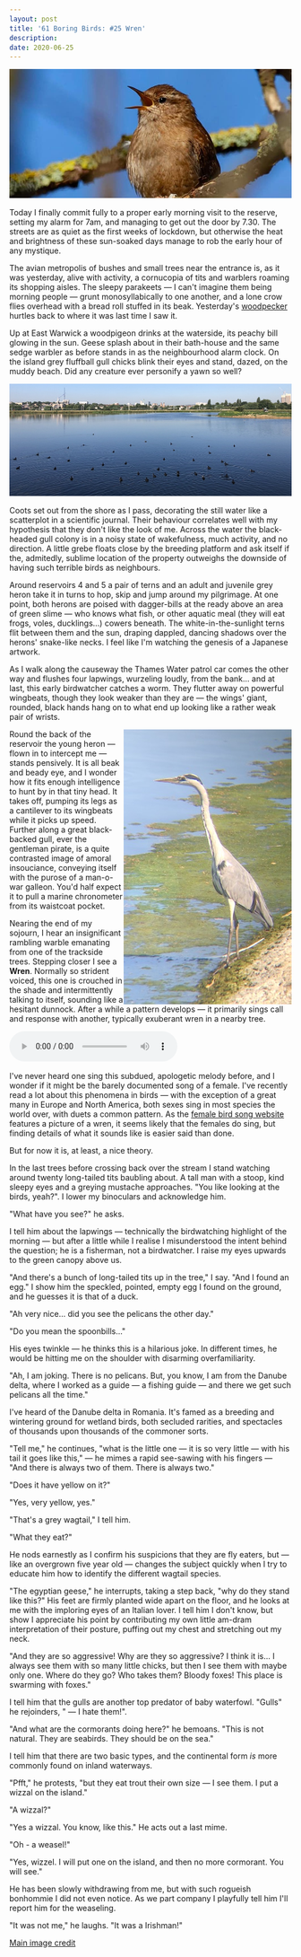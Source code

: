 ```yaml
---
layout: post
title: '61 Boring Birds: #25 Wren'
description:
date: 2020-06-25
---
```

![wren](/assets/img/wren.jpg)

Today I finally commit fully to a proper early morning visit to the reserve, setting my alarm for 7am, and managing to get out the door by 7.30. The streets are as quiet as the first weeks of lockdown, but otherwise the heat and brightness of these sun-soaked days manage to rob the early hour of any  mystique.

The avian metropolis of bushes and small trees near the entrance is, as it was yesterday, alive with activity, a cornucopia of tits and warblers roaming its shopping aisles. The sleepy parakeets &mdash; I can't imagine them being morning people &mdash; grunt monosyllabically to one another, and a lone crow flies overhead with a bread roll stuffed in its beak. Yesterday's [woodpecker](http://www.wheresrhys.co.uk/2020/06/24/great-spotted-woodpecker.html) hurtles back to where it was last time I saw it.

Up at East Warwick a woodpigeon drinks at the waterside, its peachy bill glowing in the sun. Geese splash about in their bath-house and the same sedge warbler as before stands in as the neighbourhood alarm clock. On the island grey fluffball gull chicks blink their eyes and stand, dazed, on the muddy beach. Did any creature ever personify a yawn so well?

![coots](/assets/img/coots.jpg)

Coots set out from the shore as I pass, decorating the still water like a scatterplot in a scientific journal. Their behaviour correlates well with my hypothesis that they don't like the look of me. Across the water the black-headed gull colony is in a noisy state of wakefulness, much activity, and no direction. A little grebe floats close by the breeding platform and ask itself if the, admitedly, sublime location of the property outweighs the downside of having such terrible birds as neighbours.

Around reservoirs 4 and 5 a pair of terns and an adult and juvenile grey heron take it in turns to hop, skip and jump around my pilgrimage. At one point, both herons are poised with dagger-bills at the ready above an area of green slime &mdash; who knows what fish, or other aquatic meal (they will eat frogs, voles, ducklings...) cowers beneath. The white-in-the-sunlight terns flit between them and the sun, draping dappled, dancing shadows over the herons' snake-like necks. I feel like I'm watching the genesis of a Japanese artwork.

As I walk along the causeway the Thames Water patrol car comes the other way and flushes four lapwings, wurzeling loudly, from the bank... and at last, this early birdwatcher catches a worm. They flutter away on powerful wingbeats, though they look weaker than they are &mdash; the wings' giant, rounded, black hands hang on to what end up looking like a rather weak pair of wrists. 

<img src="/assets/img/heron-pose.jpg" style="float:right" alt="Coconut floating in algae at the water's edge" />

Round the back of the reservoir the young heron &mdash; flown in to intercept me &mdash; stands pensively. It is all beak and beady eye, and I wonder how it fits enough intelligence to hunt by in that tiny head. It takes off, pumping its legs as a cantilever to its wingbeats while it picks up speed. Further along a great black-backed gull, ever the gentleman pirate, is a quite contrasted image of amoral insouciance, conveying itself with the purose of a man-o-war galleon. You'd half expect it to pull a marine chronometer from its waistcoat pocket.

Nearing the end of my sojourn, I hear an insignificant rambling warble emanating from one of the trackside trees. Stepping closer I see a **Wren**. Normally so strident voiced, this one is crouched in the shade and intermittently talking to itself, sounding like a hesitant dunnock. After a while a pattern develops &mdash; it primarily sings call and response with another, typically exuberant wren in a nearby tree. 

<audio controls>
  <source src="/assets/wren.mp3" type="audio/mpeg">
</audio>

I've never heard one sing this subdued, apologetic melody before, and I wonder if it might be the barely documented song of a female. I've recently read a lot about this phenomena in birds &mdash; with the exception of a great many in Europe and North America, both sexes sing in most species the world over, with duets a common pattern. As the [female bird song website](http://femalebirdsong.org/) features a picture of a wren, it seems likely that the females do sing, but finding details of what it sounds like is easier said than done. 

But for now it is, at least, a nice theory.

In the last trees before crossing back over the stream I stand watching around twenty long-tailed tits baubling about. A tall man with a stoop, kind sleepy eyes and a greying mustache approaches. "You like looking at the birds, yeah?". I lower my binoculars and acknowledge him. 

"What have you see?" he asks.

I tell him about the lapwings &mdash; technically the birdwatching highlight of the morning &mdash; but after a little while I realise I misunderstood the intent behind the question; he is a fisherman, not a birdwatcher. I raise my eyes upwards to the green canopy above us.

"And there's a bunch of long-tailed tits up in the tree," I say. "And I found an egg." I show him the speckled, pointed, empty egg I found on the ground, and he guesses it is that of a duck.

"Ah very nice... did you see the pelicans the other day." 

"Do you mean the spoonbills..."

His eyes twinkle &mdash; he thinks this is a hilarious joke. In different times, he would be hitting me on the shoulder with disarming overfamiliarity.

"Ah, I am joking. There is no pelicans. But, you know, I am from the Danube delta, where I worked as a guide &mdash; a fishing guide &mdash; and there we get such pelicans all the time."

I've heard of the Danube delta in Romania. It's famed as a breeding and wintering ground for wetland birds, both secluded rarities, and spectacles of thousands upon thousands of the commoner sorts. 

"Tell me," he continues, "what is the little one &mdash; it is so very little &mdash; with his tail it goes like this," &mdash; he mimes a rapid see-sawing with his fingers &mdash; "And there is always two of them. There is always two."

"Does it have yellow on it?"

"Yes, very yellow, yes."

"That's a grey wagtail," I tell him.

"What they eat?"

He nods earnestly as I confirm his suspicions that they are fly eaters, but &mdash; like an overgrown five year old &mdash; changes the subject quickly when I try to educate him how to identify the different wagtail species.

"The egyptian geese," he interrupts, taking a step back, "why do they stand like this?" His feet are firmly planted wide apart on the floor, and he looks at me with the imploring eyes of an Italian lover. I tell him I don't know, but show I appreciate his point by contributing my own little am-dram interpretation of their posture, puffing out my chest and stretching out my neck.

"And they are so aggressive! Why are they so aggressive? I think it is... I always see them with so many little chicks, but then I see them with maybe only one. Where do they go? Who takes them? Bloody foxes! This place is swarming with foxes."

I tell him that the gulls are another top predator of baby waterfowl. "Gulls" he rejoinders, " &mdash; I hate them!".

"And what are the cormorants doing here?" he bemoans. "This is not natural. They are seabirds. They should be on the sea."

I tell him that there are two basic types, and the continental form _is_ more commonly found on inland waterways.

"Pfft," he protests, "but they eat trout their own size &mdash; I see them. I put a wizzal on the island."

"A wizzal?"

"Yes a wizzal. You know, like this." He acts out a last mime.

"Oh - a weasel!"

"Yes, wizzel. I will put one on the island, and then no more cormorant. You will see."

He has been slowly withdrawing from me, but with such rogueish bonhommie I did not even notice. As we part company I playfully tell him I'll report him for the weaseling.

"It was not me," he laughs. "It was a Irishman!"

[Main image credit](https://www.pikist.com/free-photo-smpws)
